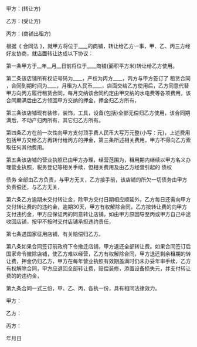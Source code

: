 
 


甲方：(转让方)


乙方：(受让方)


丙方：(商铺出租方)


根据《
合同法
》，就甲方将位于____的商铺，转让给乙方一事，甲、乙、丙三方经好友协商，就店面转让达成以下协议：


第一条甲方于__年__月__日前将位于____商铺{面积平方米}转让给乙方使用。


第二条该店铺所有权证号码为____，产权为丙方____，丙方与甲方签订了
租赁合同
，合同到期时间为____，月租为人民币____，店面交给乙方使用后，乙方同意代替甲方向丙方履行租赁合同，每月交纳该合同约定由甲交纳的水电费等各项费用，该合同期满后由乙方领回甲方交纳的押金，押金归乙方所有，


第三条该店铺现有装修，装饰，工具，设备{包括}全部无偿归乙方使用，该合同期满后，不动产归丙所有，其它归乙方所有。


第四条乙方在前一次性向甲方支付顶手费人民币大写万元整{小写：元}，上述费用包括甲方交给乙方再转付给丙方的押金，第三条所述相关费用，甲方不得向乙方索取任何其他费用。


第五条该店铺的营业执照已由甲方办理，经营范围为，租用期内继续以甲方名义办理营业执照，税务登记等相关手续，但相关费用及由乙方经营引起的
债权

债务
全部由乙方负责，与甲方无关，乙方接手前，该店铺的所欠一切债务由甲方负责偿还，与乙方无关，


第六条乙方逾期未交付转让金，除甲方交付日期相应顺延外，乙方每日还需向甲方交付转让费的的违约金，逾期30天，甲方有权解除合同，乙方按转让费的向甲方支付违约金，甲方应保证丙的同意转让店铺，如由甲方原因导至丙或甲方自己中途收回店铺，按甲不按时交付店铺承担违约责任，


第七条遇国家征用店铺，有关赔偿归乙方。


第八条如果合同签订前政府下令撤迁店铺，甲方退还全部转让费。如果合同签订后国家命令撤除店铺，使乙方难以经营，乙方有权解除合同，甲方退还剩余租期的转让费，押金仍归乙方，甲方在每年营业执照有效期盖满时仍未办妥年审手续，乙方有权解除合同，甲方应退回全部转让费，赔偿装修，添置设备损失元，并支付转让费的的违约金，


第九条合同一式三份，甲、乙、丙，各执一份，具有相同法律效力。


甲方：


乙方：


丙方：


年月日
 


 

 
 
 
 
 
  


  
 

  


  


  
 
 
 
 

